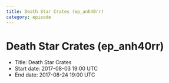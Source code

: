 ```yaml
---
title: Death Star Crates (ep_anh40rr)
category: episode
---
```


# Death Star Crates (ep_anh40rr)



  * Title: Death Star Crates
  * Start date: 2017-08-03 19:00 UTC
  * End date: 2017-08-24 19:00 UTC

